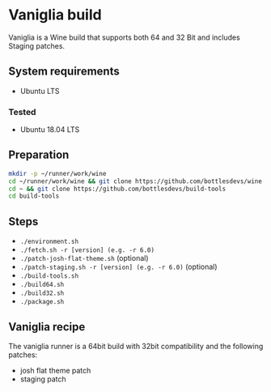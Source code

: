 # Vaniglia build
Vaniglia is a Wine build that supports both 64 and 32 Bit and includes Staging patches.

## System requirements
- Ubuntu LTS

### Tested
- Ubuntu 18.04 LTS

## Preparation
```bash
mkdir -p ~/runner/work/wine
cd ~/runner/work/wine && git clone https://github.com/bottlesdevs/wine
cd ~ && git clone https://github.com/bottlesdevs/build-tools
cd build-tools
```

## Steps
- `./environment.sh`
- `./fetch.sh -r [version] (e.g. -r 6.0)`
- `./patch-josh-flat-theme.sh` (optional)
- `./patch-staging.sh -r [version] (e.g. -r 6.0)` (optional)
- `./build-tools.sh`
- `./build64.sh`
- `./build32.sh`
- `./package.sh`

## Vaniglia recipe
The vaniglia runner is a 64bit build with 32bit compatibility and the following patches:
- josh flat theme patch
- staging patch
